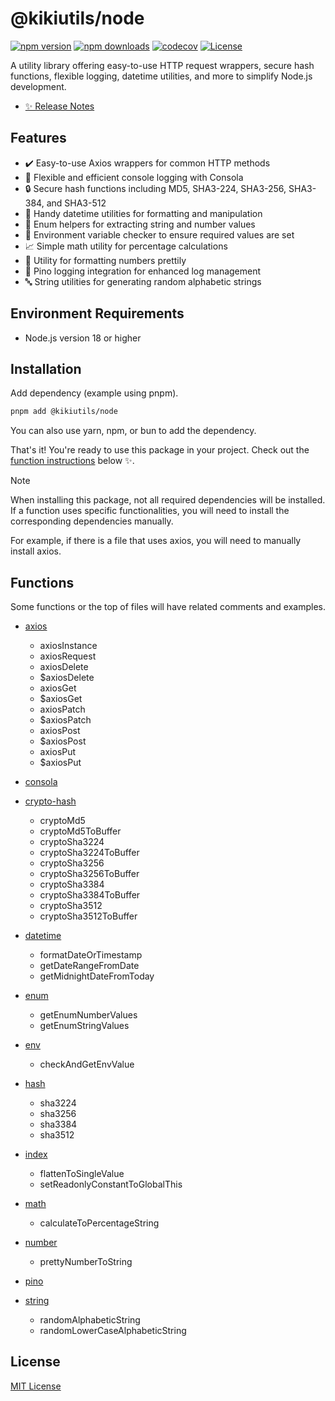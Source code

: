 # @kikiutils/node

[![npm version][npm-version-src]][npm-version-href]
[![npm downloads][npm-downloads-src]][npm-downloads-href]
[![codecov][codecov-src]][codecov-href]
[![License][license-src]][license-href]

A utility library offering easy-to-use HTTP request wrappers, secure hash functions, flexible logging, datetime utilities, and more to simplify Node.js development.

- [✨ Release Notes](./CHANGELOG.md)

## Features

- ✔️ Easy-to-use Axios wrappers for common HTTP methods
- 📜 Flexible and efficient console logging with Consola
- 🔒 Secure hash functions including MD5, SHA3-224, SHA3-256, SHA3-384, and SHA3-512
- 📅 Handy datetime utilities for formatting and manipulation
- 🔢 Enum helpers for extracting string and number values
- 🌱 Environment variable checker to ensure required values are set
- 📈 Simple math utility for percentage calculations
- 💎 Utility for formatting numbers prettily
- 📜 Pino logging integration for enhanced log management
- 🔤 String utilities for generating random alphabetic strings

## Environment Requirements

- Node.js version 18 or higher

## Installation

Add dependency (example using pnpm).

```bash
pnpm add @kikiutils/node
```

You can also use yarn, npm, or bun to add the dependency.

That's it! You're ready to use this package in your project. Check out the [function instructions](#functions) below ✨.

> [!NOTE]
> When installing this package, not all required dependencies will be installed. If a function uses specific functionalities, you will need to install the corresponding dependencies manually.
>
> For example, if there is a file that uses axios, you will need to manually install axios.

## Functions

Some functions or the top of files will have related comments and examples.

- [axios](./src/axios.ts)
  - axiosInstance
  - axiosRequest
  - axiosDelete
  - $axiosDelete
  - axiosGet
  - $axiosGet
  - axiosPatch
  - $axiosPatch
  - axiosPost
  - $axiosPost
  - axiosPut
  - $axiosPut

- [consola](./src/consola.ts)
- [crypto-hash](./src/crypto-hash.ts)
  - cryptoMd5
  - cryptoMd5ToBuffer
  - cryptoSha3224
  - cryptoSha3224ToBuffer
  - cryptoSha3256
  - cryptoSha3256ToBuffer
  - cryptoSha3384
  - cryptoSha3384ToBuffer
  - cryptoSha3512
  - cryptoSha3512ToBuffer

- [datetime](./src/datetime.ts)
  - formatDateOrTimestamp
  - getDateRangeFromDate
  - getMidnightDateFromToday

- [enum](./src/enum.ts)
  - getEnumNumberValues
  - getEnumStringValues

- [env](./src/env.ts)
  - checkAndGetEnvValue

- [hash](./src/hash.ts)
  - sha3224
  - sha3256
  - sha3384
  - sha3512

- [index](./src/index.ts)
  - flattenToSingleValue
  - setReadonlyConstantToGlobalThis

- [math](./src/math.ts)
  - calculateToPercentageString

- [number](./src/number.ts)
  - prettyNumberToString

- [pino](./src/pino.ts)
- [string](./src/string.ts)
  - randomAlphabeticString
  - randomLowerCaseAlphabeticString

## License

[MIT License](./LICENSE)

<!-- Badges -->
[npm-version-href]: https://npmjs.com/package/@kikiutils/node
[npm-version-src]: https://img.shields.io/npm/v/@kikiutils/node/latest.svg?style=flat&colorA=18181B&colorB=28CF8D

[npm-downloads-href]: https://npmjs.com/package/@kikiutils/node
[npm-downloads-src]: https://img.shields.io/npm/dm/@kikiutils/node.svg?style=flat&colorA=18181B&colorB=28CF8D

[codecov-href]: https://codecov.io/github/kikiutils/node
[codecov-src]: https://codecov.io/github/kikiutils/node/graph/badge.svg?token=GRSQ7JO39E

[license-href]: https://github.com/kikiutils/node/blob/main/LICENSE
[license-src]: https://img.shields.io/npm/l/@kikiutils/node.svg?style=flat&colorA=18181B&colorB=28CF8D
